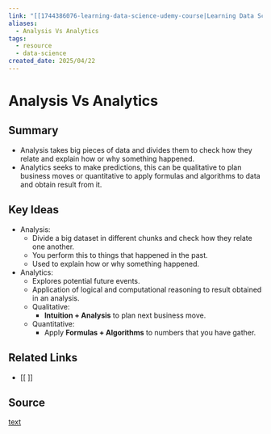 ```yaml
---
link: "[[1744386076-learning-data-science-udemy-course|Learning Data Science Udemy Course]]"
aliases:
  - Analysis Vs Analytics
tags:
  - resource
  - data-science
created_date: 2025/04/22
---
```

# Analysis Vs Analytics
## Summary
- Analysis takes big pieces of data and divides them to check how they relate and explain how or why something happened.
- Analytics seeks to make predictions, this can be qualitative to plan business moves or quantitative to apply formulas and algorithms to data and obtain result from it.
## Key Ideas
- Analysis:
	- Divide a big dataset in different chunks and check how they relate one another.
	- You perform this to things that happened in the past.
	- Used to explain how or why something happened.
- Analytics:
	- Explores potential future events.
	- Application of logical and computational reasoning to result obtained in an analysis.
	- Qualitative:
		- **Intuition + Analysis** to plan next business move.
	- Quantitative:
		- Apply **Formulas + Algorithms** to numbers that you have gather.
## Related Links
- [[ ]]

## Source
[text](url) 

